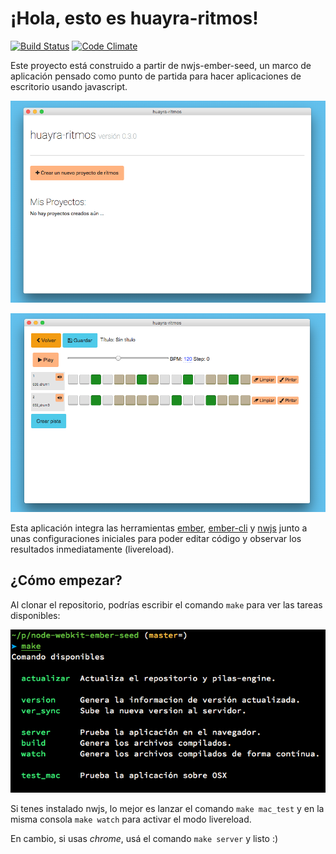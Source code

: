 ¡Hola, esto es huayra-ritmos!
==========================

[![Build Status](https://travis-ci.org/hugoruscitti/huayra-ritmos.svg?branch=master)](https://travis-ci.org/hugoruscitti/huayra-ritmos) [![Code Climate](https://codeclimate.com/github/hugoruscitti/huayra-ritmos/badges/gpa.svg)](https://codeclimate.com/github/hugoruscitti/huayra-ritmos)

Este proyecto está construido a partir de nwjs-ember-seed,
un marco de aplicación pensado como punto de partida
para hacer aplicaciones de escritorio usando javascript.

![](preview/1.png)

![](preview/2.png)

Esta aplicación integra las herramientas [ember](http://emberjs.com/), [ember-cli](http://www.ember-cli.com/)
y [nwjs](http://nwjs.io/) junto a unas configuraciones iniciales
para poder editar código y observar los resultados inmediatamente (livereload).

¿Cómo empezar?
--------------

Al clonar el repositorio, podrías escribir el comando ``make``
para ver las tareas disponibles:

![](public/make.png)

Si tenes instalado nwjs, lo mejor es lanzar el comando
``make mac_test`` y en la misma consola ``make watch`` para
activar el modo livereload.

En cambio, si usas *chrome*, usá el comando ``make server`` y listo :)

